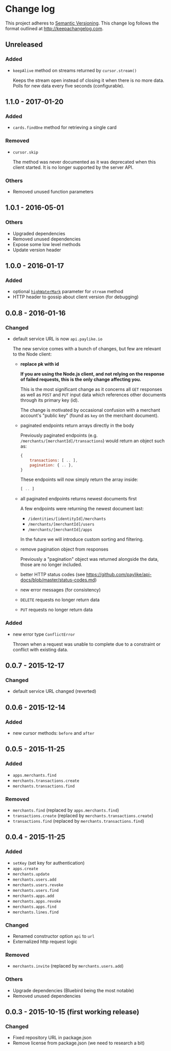 # Change log

This project adheres to [Semantic Versioning](http://semver.org/). This change
log follows the format outlined at http://keepachangelog.com.

## Unreleased

### Added

- `keepAlive` method on streams returned by `cursor.stream()`

	Keeps the stream open instead of closing it when there is no more data.
	Polls for new data every five seconds (configurable).

## 1.1.0 - 2017-01-20

### Added

- `cards.findOne` method for retrieving a single card

### Removed

- `cursor.skip`

	The method was never documented as it was deprecated when this client
	started. It is no longer supported by the server API.

### Others

- Removed unused function parameters

## 1.0.1 - 2016-05-01

### Others

- Upgraded dependencies
- Removed unused dependencies
- Expose some low level methods
- Update version header

## 1.0.0 - 2016-01-17

### Added

- optional [`highWaterMark`](https://nodejs.org/api/stream.html#stream_class_stream_readable_1) parameter for `stream` method
- HTTP header to gossip about client version (for debugging)

## 0.0.8 - 2016-01-16

### Changed

- default service URL is now `api.paylike.io`

	The new service comes with a bunch of changes, but few are relevant to the
	Node client:

	- **replace pk with id**

		**If you are using the Node.js client, and not relying on the response of
		failed requests, this is the only change affecting you.**

		This is the most significant change as it concerns all `GET` responses as
		well as `POST` and `PUT` input data which references other documents
		through its primary key (id).

		The change is motivated by occasional confusion with a merchant account's
		"public key" (found as `key` on the merchant document).

	- paginated endpoints return arrays directly in the body

		Previously paginated endpoints (e.g. `/merchants/[merchantId]/transactions`) would return an object such as:

		```js
		{
			transactions: [ .. ],
			pagination: { .. },
		}
		```

		These endpoints will now simply return the array inside:

		```js
		[ .. ]
		```

	- all paginated endpoints returns newest documents first

		A few endpoints were returning the newest document last:

		- `/identities/[identityId]/merchants`
		- `/merchants/[merchantId]/users`
		- `/merchants/[merchantId]/apps`

		In the future we will introduce custom sorting and filtering.

	- remove pagination object from responses

		Previously a "pagination" object was returned alongside the data, those
		are no longer included.

	- better HTTP status codes (see https://github.com/paylike/api-docs/blob/master/status-codes.md)
	- new error messages (for consistency)
	- `DELETE` requests no longer return data
	- `PUT` requests no longer return data


### Added

- new error type `ConflictError`

	Thrown when a request was unable to complete due to a constraint or
	conflict with existing data.

## 0.0.7 - 2015-12-17

### Changed

- default service URL changed (reverted)

## 0.0.6 - 2015-12-14

### Added

- new cursor methods: `before` and `after`

## 0.0.5 - 2015-11-25

### Added

- `apps.merchants.find`
- `merchants.transactions.create`
- `merchants.transactions.find`

### Removed

- `merchants.find` (replaced by `apps.merchants.find`)
- `transactions.create` (replaced by `merchants.transactions.create`)
- `transactions.find` (replaced by `merchants.transactions.find`)

## 0.0.4 - 2015-11-25

### Added

- `setKey` (set key for authentication)
- `apps.create`
- `merchants.update`
- `merchants.users.add`
- `merchants.users.revoke`
- `merchants.users.find`
- `merchants.apps.add`
- `merchants.apps.revoke`
- `merchants.apps.find`
- `merchants.lines.find`

### Changed

- Renamed constructor option `api` to `url`
- Externalized http request logic

### Removed

- `merchants.invite` (replaced by `merchants.users.add`)

### Others

- Upgrade dependencies (Bluebird being the most notable)
- Removed unused dependencies

## 0.0.3 - 2015-10-15 (first working release)

### Changed

- Fixed repository URL in package.json
- Remove license from package.json (we need to research a bit)

